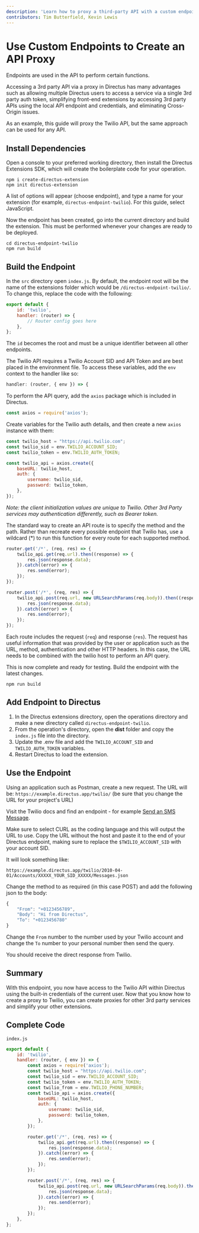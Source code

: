 ```yaml
---
description: 'Learn how to proxy a third-party API with a custom endpoint.'
contributors: Tim Butterfield, Kevin Lewis
---
```


# Use Custom Endpoints to Create an API Proxy

Endpoints are used in the API to perform certain functions.

Accessing a 3rd party API via a proxy in Directus has many advantages such as allowing multiple Directus users to access
a service via a single 3rd party auth token, simplifying front-end extensions by accessing 3rd party APIs using the
local API endpoint and credentials, and eliminating Cross-Origin issues.

As an example, this guide will proxy the Twilio API, but the same approach can be used for any API.

## Install Dependencies

Open a console to your preferred working directory, then install the Directus Extensions SDK, which will create the
boilerplate code for your operation.

```
npm i create-directus-extension
npm init directus-extension
```

A list of options will appear (choose endpoint), and type a name for your extension (for example,
`directus-endpoint-twilio`). For this guide, select JavaScript.

Now the endpoint has been created, go into the current directory and build the extension. This must be performed
whenever your changes are ready to be deployed.

```
cd directus-endpoint-twilio
npm run build
```

## Build the Endpoint

In the `src` directory open `index.js`. By default, the endpoint root will be the name of the extensions folder which
would be `/directus-endpoint-twilio/`. To change this, replace the code with the following:

```js
export default {
	id: 'twilio',
	handler: (router) => {
		// Router config goes here
	},
};
```

The `id` becomes the root and must be a unique identifier between all other endpoints.

The Twilio API requires a Twilio Account SID and API Token and are best placed in the environment file. To access these
variables, add the `env` context to the handler like so:

```js
handler: (router, { env }) => {
```

To perform the API query, add the `axios` package which is included in Directus.

```js
const axios = require('axios');
```

Create variables for the Twilio auth details, and then create a new `axios` instance with them:

```js
const twilio_host = "https://api.twilio.com";
const twilio_sid = env.TWILIO_ACCOUNT_SID;
const twilio_token = env.TWILIO_AUTH_TOKEN;

const twilio_api = axios.create({
	baseURL: twilio_host,
	auth: {
		username: twilio_sid,
		password: twilio_token,
	},
});
```

_Note: the client initialization values are unique to Twilio. Other 3rd Party services may authentication differently,
such as Bearer token._

The standard way to create an API route is to specify the method and the path. Rather than recreate every possible
endpoint that Twilio has, use a wildcard (\*) to run this function for every route for each supported method.

```js
router.get('/*', (req, res) => {
	twilio_api.get(req.url).then((response) => {
		res.json(response.data);
	}).catch((error) => {
		res.send(error);
	});
});

router.post('/*', (req, res) => {
	twilio_api.post(req.url, new URLSearchParams(req.body)).then((response) => {
		res.json(response.data);
	}).catch((error) => {
		res.send(error);
	});
});

```

Each route includes the request (`req`) and response (`res`). The request has useful information that was provided by
the user or application such as the URL, method, authentication and other HTTP headers. In this case, the URL needs to
be combined with the twilio host to perform an API query.

This is now complete and ready for testing. Build the endpoint with the latest changes.

```
npm run build
```

## Add Endpoint to Directus

1. In the Directus extensions directory, open the operations directory and make a new directory called
   `directus-endpoint-twilio`.
2. From the operation's directory, open the **dist** folder and copy the `index.js` file into the directory.
3. Update the .env file and add the `TWILIO_ACCOUNT_SID` and `TWILIO_AUTH_TOKEN` variables.
4. Restart Directus to load the extension.

## Use the Endpoint

Using an application such as Postman, create a new request. The URL will be: `https://example.directus.app/twilio/` (be
sure that you change the URL for your project's URL)

Visit the Twilio docs and find an endpoint - for example
[Send an SMS Message](https://www.twilio.com/docs/sms/api/message-resource).

Make sure to select CURL as the coding language and this will output the URL to use. Copy the URL without the host and
paste it to the end of your Directus endpoint, making sure to replace the `$TWILIO_ACCOUNT_SID` with your account SID.

It will look something like:

`https://example.directus.app/twilio/2010-04-01/Accounts/XXXXX_YOUR_SID_XXXXX/Messages.json`

Change the method to as required (in this case POST) and add the following json to the body:

```js
{
	"From": "+0123456789",
	"Body": "Hi from Directus",
	"To": "+0123456780"
}
```

Change the `From` number to the number used by your Twilio account and change the `To` number to your personal number
then send the query.

You should receive the direct response from Twilio.

## Summary

With this endpoint, you now have access to the Twilio API within Directus using the built-in credentials of the current
user. Now that you know how to create a proxy to Twilio, you can create proxies for other 3rd party services and
simplify your other extensions.

## Complete Code

`index.js`

```js
export default {
	id: 'twilio',
	handler: (router, { env }) => {
		const axios = require('axios');
		const twilio_host = "https://api.twilio.com";
		const twilio_sid = env.TWILIO_ACCOUNT_SID;
		const twilio_token = env.TWILIO_AUTH_TOKEN;
		const twilio_from = env.TWILIO_PHONE_NUMBER;
		const twilio_api = axios.create({
		 	baseURL: twilio_host,
			auth: {
				username: twilio_sid,
				password: twilio_token,
			},
		});

		router.get('/*', (req, res) => {
			twilio_api.get(req.url).then((response) => {
				res.json(response.data);
			}).catch((error) => {
				res.send(error);
			});
		});

		router.post('/*', (req, res) => {
			twilio_api.post(req.url, new URLSearchParams(req.body)).then((response) => {
				res.json(response.data);
			}).catch((error) => {
				res.send(error);
			});
		});
	},
};
```
